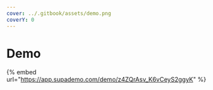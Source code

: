 ```yaml
---
cover: ../.gitbook/assets/demo.png
coverY: 0
---
```


# Demo

{% embed url="https://app.supademo.com/demo/z4ZQrAsv_K6vCeyS2ggyK" %}
